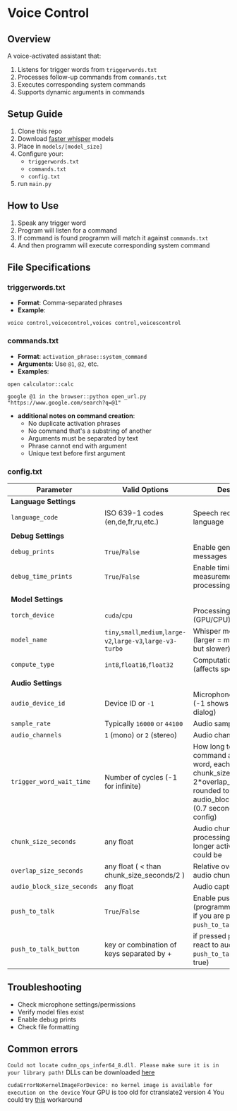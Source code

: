 # Voice Control

## Overview
A voice-activated assistant that:
1. Listens for trigger words from `triggerwords.txt`
2. Processes follow-up commands from `commands.txt`
3. Executes corresponding system commands
4. Supports dynamic arguments in commands

## Setup Guide
1. Clone this repo
2. Download [faster whisper](https://huggingface.co/Systran) models
3. Place in `models/[model_size]`
4. Configure your:
   - `triggerwords.txt`
   - `commands.txt`
   - `config.txt`
5. run `main.py`

## How to Use
1. Speak any trigger word
2. Program will listen for a command
3. If command is found programm will match it against `commands.txt`
4. And then programm will execute corresponding system command

## File Specifications

### triggerwords.txt
- **Format**: Comma-separated phrases
- **Example**:
```
voice control,voicecontrol,voices control,voicescontrol
```
### commands.txt
- **Format**: `activation_phrase::system_command`
- **Arguments**: Use `@1`, `@2`, etc.
- **Examples**:
```
open calculator::calc
```
```
google @1 in the browser::python open_url.py "https://www.google.com/search?q=@1"
```

- **additional notes on command creation**:
   - No duplicate activation phrases
   - No command that's a substring of another
   - Arguments must be separated by text
   - Phrase cannot end with argument
   - Unique text before first argument

### сonfig.txt

| Parameter                    | Valid Options                          | Description |
|----------------------------|----------------------------------------|-------------|
| **Language Settings**      |                                        |             |
| `language_code`            | ISO 639-1 codes (en,de,fr,ru,etc.)     | Speech recognition language |
|                            |                                        |             |
| **Debug Settings**         |                                        |             |
| `debug_prints`             | `True`/`False`                         | Enable general debug messages |
| `debug_time_prints`        | `True`/`False`                | Enable timing measurements for each processing step |
|                            |                                        |             |
| **Model Settings**         |                                        |             |
| `torch_device`             | `cuda`/`cpu`                           | Processing device (GPU/CPU) |
| `model_name`               | `tiny`,`small`,`medium`,`large-v2`,`large-v3`,`large-v3-turbo`    | Whisper model size (larger = more accurate but slower) |
| `compute_type`             | `int8`,`float16`,`float32`         | Computation precision (affects speed/accuracy) |
|                            |                                        |             |
| **Audio Settings**         |                                        |             |
| `audio_device_id`          | Device ID or `-1`             | Microphone input device (-1 shows selection dialog) |
| `sample_rate`              | Typically `16000` or `44100`           | Audio sampling rate in Hz |
| `audio_channels`           | `1` (mono) or `2` (stereo)             | Audio channels |
| `trigger_word_wait_time`   | Number of cycles (-1 for infinite)| How long to wait for command after trigger word, each cycle takes chunk_size_seconds-2\*overlap_size_seconds rounded to the nearest audio_block_size_seconds (0.7 seconds for default config) |
| `chunk_size_seconds`       | any float      | Audio chunk size for processing, the bigger the longer activation phrases could be |
| `overlap_size_seconds`     | any float ( < than chunk_size_seconds/2 )                       | Relative overlap between audio chunks |
| `audio_block_size_seconds` | any float                        | Audio capture block size |
| `push_to_talk` | `True`/`False`                       | Enable push-to-talk (programm will react only if you are pressing the `push_to_talk_button`) |
| `push_to_talk_button` | key or combination of keys separated by +                        | if pressed programm will react to audio (only if `push_to_talk` is set to true) |


## Troubleshooting
- Check microphone settings/permissions
- Verify model files exist
- Enable debug prints
- Check file formatting

## Common errors
`Could not locate cudnn_ops_infer64_8.dll. Please make sure it is in your library path!`
DLLs can be downloaded [here](https://github.com/Purfview/whisper-standalone-win/releases/tag/libs)
 
`cudaErrorNoKernelImageForDevice: no kernel image is available for execution on the device`
Your GPU is too old for ctranslate2 version 4
You could try [this](https://github.com/m-bain/whisperX/issues/794#issuecomment-2103963143) workaround




